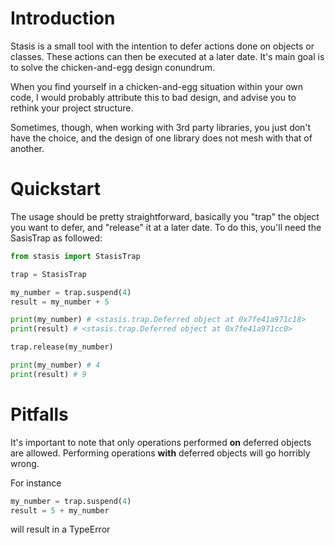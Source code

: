 # Introduction

<WIP PROJECT>

Stasis is a small tool with the intention to defer actions done on objects or classes. These actions can then be executed at a later date. It's main goal is to solve the chicken-and-egg design conundrum.

When you find yourself in a chicken-and-egg situation within your own code, I would probably attribute this to bad design, and advise you to rethink your project structure.

Sometimes, though, when working with 3rd party libraries, you just don't have the choice, and the design of one library does not mesh with that of another.

# Quickstart

The usage should be pretty straightforward, basically you "trap" the object you want to defer, and "release" it at a later date. To do this, you'll need the SasisTrap as followed:

```python
from stasis import StasisTrap

trap = StasisTrap

my_number = trap.suspend(4)
result = my_number + 5

print(my_number) # <stasis.trap.Deferred object at 0x7fe41a971c18>
print(result) # <stasis.trap.Deferred object at 0x7fe41a971cc0>

trap.release(my_number)

print(my_number) # 4
print(result) # 9

```

# Pitfalls

It's important to note that only operations performed __on__ deferred objects are allowed. Performing operations __with__ deferred objects will go horribly wrong.

For instance 
```python
my_number = trap.suspend(4)
result = 5 + my_number
```
will result in a TypeError
